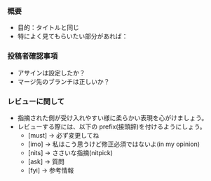 <!-- I want to review in Japanese. -->

### 概要

- 目的：タイトルと同じ
- 特によく見てもらいたい部分があれば：

### 投稿者確認事項

- アサインは設定したか？
- マージ先のブランチは正しいか？

### レビューに関して

<!-- for GitHub Copilot review rule -->

- 指摘された側が受け入れやすい様に柔らかい表現を心がけましょう。
- レビューする際には、以下の prefix(接頭辞)を付けるようにしょう。
  <!-- C# のコードは最新バージョンの基準に合わせて確認してください。 -->
  <!-- 各言語の一般的な命名規則と比較してください。 -->
  - [must] → 必ず変更してね
  - [imo] → 私はこう思うけど修正必須ではないよ(in my opinion)
  - [nits] → ささいな指摘(nitpick)
  - [ask] → 質問
  - [fyi] → 参考情報

<!-- for GitHub Copilot review rule-->

<!-- I want to review in Japanese. -->
